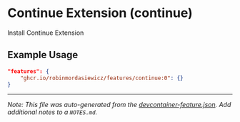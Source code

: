 
# Continue Extension (continue)

Install Continue Extension

## Example Usage

```json
"features": {
    "ghcr.io/robinmordasiewicz/features/continue:0": {}
}
```





---

_Note: This file was auto-generated from the [devcontainer-feature.json](https://github.com/robinmordasiewicz/features/blob/main/src/continue/devcontainer-feature.json).  Add additional notes to a `NOTES.md`._
